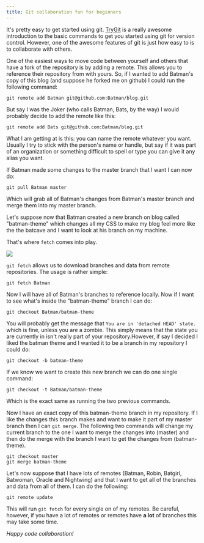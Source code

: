 ```yaml
---
title: Git collaboration fun for beginners
---
```


It's pretty easy to get started using git. [TryGit](http://try.github.com/) is a really awesome introduction to the basic commands to get you started using git for version control. However, one of the awesome features of git is just how easy to is to collaborate with others. 

One of the easiest ways to move code between yourself and others that have a fork of the repository is by adding a remote. This allows you to reference their repository from with yours. So, if I wanted to add Batman's copy of this blog (and suppose he forked me on github) I could run the following command:

```
git remote add Batman git@github.com:Batman/blog.git
```

But say I was the Joker (who calls Batman, Bats, by the way) I would probably decide to add the remote like this: 

```
git remote add Bats git@github.com:Batman/blog.git
```

What I am getting at is this: you can name the remote whatever you want. Usually I try to stick with the person's name or handle, but say if it was part of an organization or something difficult to spell or type you can give it any alias you want.


If Batman made some changes to the master branch that I want I can now do:

```
git pull Batman master
```

Which will grab all of Batman's changes from Batman's master branch and merge them into my master branch.

Let's suppose now that Batman created a new branch on blog called "batman-theme" which changes all my CSS to make my blog feel more like the the batcave and I want to look at his branch on my machine. 

That's where ```fetch``` comes into play. 

![](https://i.imgur.com/Lmzix.gif)

```git fetch``` allows us to download branches and data from remote repositories. The usage is rather simple: 

```
git fetch Batman
```

Now I will have all of Batman's branches to reference locally. Now if I want to see what's inside the "batman-theme" branch I can do:

```
git checkout Batman/batman-theme
```

You will probably get the message that ```You are in 'detached HEAD' state.``` which is fine, unless you are a zombie. This simply means that the state you are currently in isn't really part of your repository.However, if say I decided I liked the batman theme and I wanted it to be a branch in my repository I could do:

```
git checkout -b batman-theme
```

If we know we want to create this new branch we can do one single command:

```
git checkout -t Batman/batman-theme
```

Which is the exact same as running the two previous commands. 

Now I have an exact copy of this batman-theme branch in my repository. If I like the changes this branch makes and want to make it part of my master branch then I can ```git merge```. The following two commands will change my current branch to the one I want to merge the changes into (master) and then do the merge with the branch I want to get the changes from (batman-theme). 

```
git checkout master
git merge batman-theme
```

Let's now suppose that I have lots of remotes (Batman, Robin, Batgirl, Batwoman, Oracle and Nightwing) and that I want to get all of the branches and data from all of them. I can do the following:

```
git remote update
```

This will run ```git fetch``` for every single on of my remotes. Be careful, however, if you have a lot of remotes or remotes have **a lot** of branches this may take some time. 

*Happy code collaboration!*